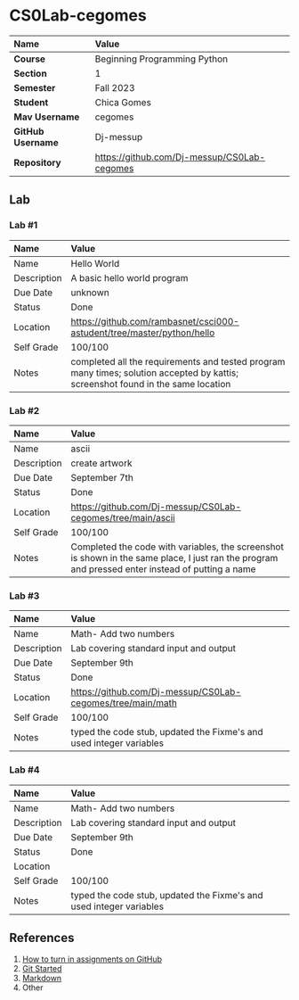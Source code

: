 # CS0Lab-cegomes

| Name | Value |
|:---|:---|
| **Course** | Beginning Programming Python |
| **Section** | 1 |
| **Semester** | Fall 2023 |
| **Student** | Chica Gomes |
| **Mav Username**            | cegomes |
| **GitHub Username**         | Dj-messup |
| **Repository**          | https://github.com/Dj-messup/CS0Lab-cegomes |

## Lab

### Lab #1

| Name | Value |
| :--- | :--- |
| Name | Hello World |
| Description | A basic hello world program |
| Due Date | unknown |
| Status | Done |
| Location | https://github.com/rambasnet/csci000-astudent/tree/master/python/hello |
| Self Grade | 100/100 |
| Notes | completed all the requirements and tested program many times; solution accepted by kattis; screenshot found in the same location |

### Lab #2

| Name | Value |
| :--- | :--- |
| Name | ascii |
| Description | create artwork |
| Due Date | September 7th |
| Status | Done |
| Location | https://github.com/Dj-messup/CS0Lab-cegomes/tree/main/ascii |
| Self Grade | 100/100 |
| Notes | Completed the code with variables, the screenshot is shown in the same place, I just ran the program and pressed enter instead of putting a name|

### Lab #3

| Name | Value |
| :--- | :--- |
| Name |Math- Add two numbers|
| Description | Lab covering standard input and output |
| Due Date | September 9th|
| Status | Done |
| Location | https://github.com/Dj-messup/CS0Lab-cegomes/tree/main/math |
| Self Grade | 100/100 |
| Notes | typed the code stub, updated the Fixme's and used integer variables |

### Lab #4

| Name | Value |
| :--- | :--- |
| Name |Math- Add two numbers|
| Description | Lab covering standard input and output |
| Due Date | September 9th|
| Status | Done |
| Location |  |
| Self Grade | 100/100 |
| Notes | typed the code stub, updated the Fixme's and used integer variables |




## References

1. [How to turn in assignments on GitHub](https://docs.google.com/document/d/16mixtVA-dePbWidBzI3JXNW4kFhRyT7XsJgL6GtGvGA/edit?usp=sharing)
2. [Git Started](https://docs.google.com/document/d/1M0YeBfFPy5YPpfX7312R9-IldjagimvEma_YhgeLPcw/edit#heading=h.ssqvh5gmotj4)
3. [Markdown](https://github.com/adam-p/markdown-here/wiki/Markdown-Cheatsheet)
4. Other
